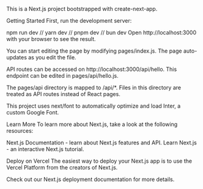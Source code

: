 This is a Next.js project bootstrapped with create-next-app.

Getting Started
First, run the development server:

npm run dev //
yarn dev //
pnpm dev //
bun dev
Open http://localhost:3000 with your browser to see the result.

You can start editing the page by modifying pages/index.js. The page auto-updates as you edit the file.

API routes can be accessed on http://localhost:3000/api/hello. This endpoint can be edited in pages/api/hello.js.

The pages/api directory is mapped to /api/*. Files in this directory are treated as API routes instead of React pages.

This project uses next/font to automatically optimize and load Inter, a custom Google Font.

Learn More
To learn more about Next.js, take a look at the following resources:

Next.js Documentation - learn about Next.js features and API.
Learn Next.js - an interactive Next.js tutorial.


Deploy on Vercel
The easiest way to deploy your Next.js app is to use the Vercel Platform from the creators of Next.js.

Check out our Next.js deployment documentation for more details.


